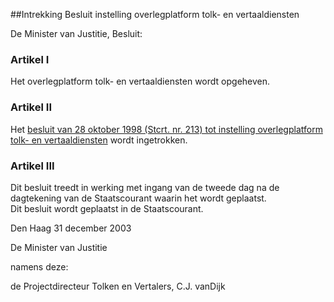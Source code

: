 <meta http-equiv='Content-Type' content='text/html; charset=utf-8' />

##Intrekking Besluit instelling overlegplatform tolk- en vertaaldiensten

De Minister van Justitie,  Besluit:    

### Artikel  I  

Het overlegplatform tolk- en vertaaldiensten wordt opgeheven.  

### Artikel  II  

Het [besluit van 28 oktober 1998 (Stcrt. nr. 213) tot instelling overlegplatform tolk- en vertaaldiensten](../../../../../../../../../ministeriele-regeling/instelling/overlegplatform/tolk-/en/vertaaldiensten/BWBR0009967/README.md) wordt ingetrokken.  

### Artikel  III  

Dit besluit treedt in werking met ingang van de tweede dag na de dagtekening van de Staatscourant waarin het wordt geplaatst.  
Dit besluit wordt geplaatst in de Staatscourant.   

Den Haag 
31 december 2003    

De 
Minister van Justitie 

namens deze: 

de 
Projectdirecteur Tolken en Vertalers, 
C.J. vanDijk    
